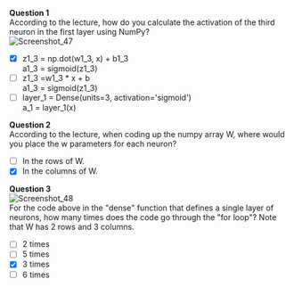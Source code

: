 **Question 1**<br>
According to the lecture, how do you calculate the activation of the third neuron in the first layer using NumPy?<br>
![Screenshot_47](https://github.com/user-attachments/assets/7f15c226-ebde-4e40-b476-20eac3de386a)<br>
- [x] z1_3 = np.dot(w1_3, x) + b1_3<br>
      a1_3 = sigmoid(z1_3)
- [ ] z1_3 =w1_3 * x + b<br>
      a1_3 = sigmoid(z1_3)
- [ ] layer_1 = Dense(units=3, activation='sigmoid')<br>
      a_1 = layer_1(x)

**Question 2**<br>
According to the lecture, when coding up the numpy array W, where would you place the w parameters for each neuron?
- [ ] In the rows of W.
- [x] In the columns of W.

**Question 3**<br>
![Screenshot_48](https://github.com/user-attachments/assets/4d2ed4ee-2924-4d90-880b-c3811922ef5b)<br>
For the code above in the "dense" function that defines a single layer of neurons, how many times does the code go through the "for loop"? Note that W has 2 rows and 3 columns.
- [ ] 2 times
- [ ] 5 times 
- [x] 3 times
- [ ] 6 times 
